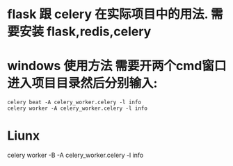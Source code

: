 
# flask 跟 celery 在实际项目中的用法. 需要安装 flask,redis,celery

# windows 使用方法 需要开两个cmd窗口进入项目目录然后分别输入:
```
celery beat -A celery_worker.celery -l info
celery worker -A celery_worker.celery -l info
```

# Liunx
celery worker -B -A celery_worker.celery -l info
